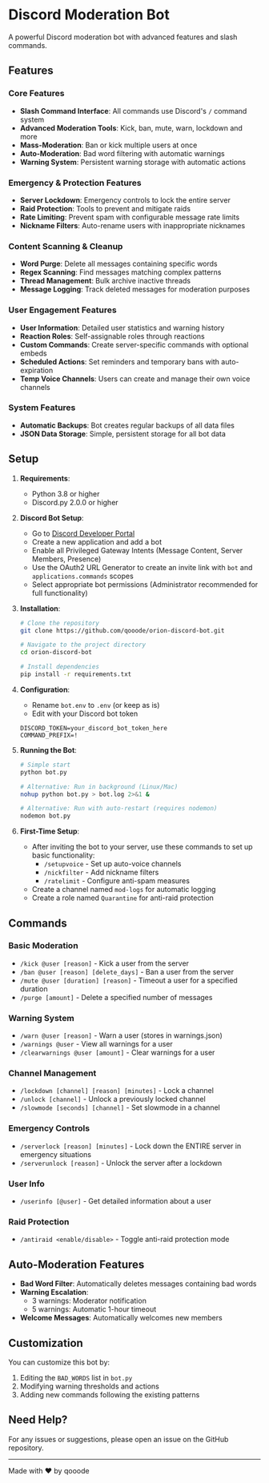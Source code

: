 # Discord Moderation Bot

A powerful Discord moderation bot with advanced features and slash commands.

## Features

### Core Features
- **Slash Command Interface**: All commands use Discord's `/` command system
- **Advanced Moderation Tools**: Kick, ban, mute, warn, lockdown and more
- **Mass-Moderation**: Ban or kick multiple users at once
- **Auto-Moderation**: Bad word filtering with automatic warnings
- **Warning System**: Persistent warning storage with automatic actions

### Emergency & Protection Features
- **Server Lockdown**: Emergency controls to lock the entire server
- **Raid Protection**: Tools to prevent and mitigate raids
- **Rate Limiting**: Prevent spam with configurable message rate limits
- **Nickname Filters**: Auto-rename users with inappropriate nicknames

### Content Scanning & Cleanup
- **Word Purge**: Delete all messages containing specific words
- **Regex Scanning**: Find messages matching complex patterns
- **Thread Management**: Bulk archive inactive threads
- **Message Logging**: Track deleted messages for moderation purposes

### User Engagement Features
- **User Information**: Detailed user statistics and warning history
- **Reaction Roles**: Self-assignable roles through reactions
- **Custom Commands**: Create server-specific commands with optional embeds
- **Scheduled Actions**: Set reminders and temporary bans with auto-expiration
- **Temp Voice Channels**: Users can create and manage their own voice channels

### System Features
- **Automatic Backups**: Bot creates regular backups of all data files
- **JSON Data Storage**: Simple, persistent storage for all bot data

## Setup

1. **Requirements**:
   - Python 3.8 or higher
   - Discord.py 2.0.0 or higher

2. **Discord Bot Setup**:
   - Go to [Discord Developer Portal](https://discord.com/developers/applications)
   - Create a new application and add a bot
   - Enable all Privileged Gateway Intents (Message Content, Server Members, Presence)
   - Use the OAuth2 URL Generator to create an invite link with `bot` and `applications.commands` scopes
   - Select appropriate bot permissions (Administrator recommended for full functionality)

3. **Installation**:
   ```bash
   # Clone the repository
   git clone https://github.com/qooode/orion-discord-bot.git
   
   # Navigate to the project directory
   cd orion-discord-bot
   
   # Install dependencies
   pip install -r requirements.txt
   ```

4. **Configuration**:
   - Rename `bot.env` to `.env` (or keep as is)
   - Edit with your Discord bot token
   ```
   DISCORD_TOKEN=your_discord_bot_token_here
   COMMAND_PREFIX=!
   ```

5. **Running the Bot**:
   ```bash
   # Simple start
   python bot.py
   
   # Alternative: Run in background (Linux/Mac)
   nohup python bot.py > bot.log 2>&1 &
   
   # Alternative: Run with auto-restart (requires nodemon)
   nodemon bot.py
   ```

6. **First-Time Setup**:
   - After inviting the bot to your server, use these commands to set up basic functionality:
     - `/setupvoice` - Set up auto-voice channels
     - `/nickfilter` - Add nickname filters
     - `/ratelimit` - Configure anti-spam measures
   - Create a channel named `mod-logs` for automatic logging
   - Create a role named `Quarantine` for anti-raid protection

## Commands

### Basic Moderation
- `/kick @user [reason]` - Kick a user from the server
- `/ban @user [reason] [delete_days]` - Ban a user from the server
- `/mute @user [duration] [reason]` - Timeout a user for a specified duration
- `/purge [amount]` - Delete a specified number of messages

### Warning System
- `/warn @user [reason]` - Warn a user (stores in warnings.json)
- `/warnings @user` - View all warnings for a user
- `/clearwarnings @user [amount]` - Clear warnings for a user

### Channel Management
- `/lockdown [channel] [reason] [minutes]` - Lock a channel
- `/unlock [channel]` - Unlock a previously locked channel
- `/slowmode [seconds] [channel]` - Set slowmode in a channel

### Emergency Controls
- `/serverlock [reason] [minutes]` - Lock down the ENTIRE server in emergency situations
- `/serverunlock [reason]` - Unlock the server after a lockdown

### User Info
- `/userinfo [@user]` - Get detailed information about a user

### Raid Protection
- `/antiraid <enable/disable>` - Toggle anti-raid protection mode

## Auto-Moderation Features

- **Bad Word Filter**: Automatically deletes messages containing bad words
- **Warning Escalation**: 
  - 3 warnings: Moderator notification
  - 5 warnings: Automatic 1-hour timeout
- **Welcome Messages**: Automatically welcomes new members

## Customization

You can customize this bot by:

1. Editing the `BAD_WORDS` list in `bot.py`
2. Modifying warning thresholds and actions
3. Adding new commands following the existing patterns

## Need Help?

For any issues or suggestions, please open an issue on the GitHub repository.

---

Made with ❤️ by qooode
